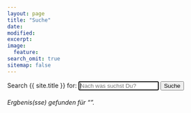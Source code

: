 ```yaml
---
layout: page
title: "Suche"
date: 
modified:
excerpt:
image:
  feature:
search_omit: true
sitemap: false
---
```

  
<!-- Search form -->
<form method="get" action="{{ site.url }}/suche/" data-search-form class="simple-search">
  <label for="q">Search {{ site.title }} for:</label>
  <input type="search" name="q" id="q" placeholder="Nach was suchst Du?" data-search-input id="goog-wm-qt" autofocus />
  <input type="submit" value="Suche" id="goog-wm-sb" />
</form>

<!-- Search results placeholder -->
<h6 data-search-found>
  <span data-search-found-count></span> Ergbenis(sse) gefunden für &ldquo;<span data-search-found-term></span>&rdquo;.
</h6>
<ul class="post-list" data-search-results></ul>

<!-- Search result template -->
<script type="text/x-template" id="search-result">
  <li><article>
    <a href="##Url##">##Title## <span class="excerpt">##Excerpt##</span></a>
  </article></li>
</script>

